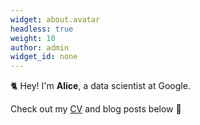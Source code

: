 ```yaml
---
widget: about.avatar
headless: true
weight: 10
author: admin
widget_id: none
---
```


🐈 Hey! I'm **Alice**, a data scientist at Google.

Check out my [CV](/about/) and blog posts below 🌈
